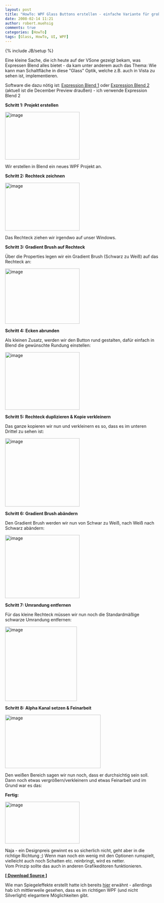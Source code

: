 ```yaml
---
layout: post
title: "HowTo: WPF Glass Buttons erstellen - einfache Variante für große Schaltflächen"
date: 2008-02-14 11:21
author: robert.muehsig
comments: true
categories: [HowTo]
tags: [Glass, HowTo, UI, WPF]
---
```

{% include JB/setup %}
<p>Eine kleine Sache, die ich heute auf der VSone gezeigt bekam, was Expressen Blend alles bietet - da kam unter anderem auch das Thema: Wie kann man Schaltfläche in diese "Glass" Optik, welche z.B. auch in Vista zu sehen ist, implementieren.</p> <p>Software die dazu nötig ist: <a href="http://www.microsoft.com/expression/products/overview.aspx?key=blend">Expression Blend 1</a> oder <a href="http://www.microsoft.com/expression/products/download.aspx?key=blend2preview">Expression Blend 2</a> (aktuell ist die December Preview draußen) - ich verwende Expression Blend 2</p> <p><strong>Schritt 1: Projekt erstellen</strong></p> <p><a href="{{BASE_PATH}}/assets/wp-images/image266.png"><img style="border-top-width: 0px; border-left-width: 0px; border-bottom-width: 0px; border-right-width: 0px" height="156" alt="image" src="{{BASE_PATH}}/assets/wp-images/image-thumb245.png" width="244" border="0"></a> </p> <p>Wir erstellen in Blend ein neues WPF Projekt an.</p> <p><strong>Schritt 2: Rechteck zeichnen</strong></p> <p><a href="{{BASE_PATH}}/assets/wp-images/image267.png"><img style="border-top-width: 0px; border-left-width: 0px; border-bottom-width: 0px; border-right-width: 0px" height="157" alt="image" src="{{BASE_PATH}}/assets/wp-images/image-thumb246.png" width="244" border="0"></a> </p> <p>Das Rechteck ziehen wir irgendwo auf unser Windows.</p> <p><strong>Schritt 3: Gradient Brush auf Rechteck</strong></p> <p>Über die Properties legen wir ein Gradient Brush (Schwarz zu Weiß) auf das Rechteck an:</p> <p><a href="{{BASE_PATH}}/assets/wp-images/image268.png"><img style="border-top-width: 0px; border-left-width: 0px; border-bottom-width: 0px; border-right-width: 0px" height="181" alt="image" src="{{BASE_PATH}}/assets/wp-images/image-thumb247.png" width="244" border="0"></a> </p> <p><strong>Schritt 4: Ecken abrunden</strong> </p> <p>Als kleinen Zusatz, werden wir den Button rund gestalten, dafür einfach in Blend die gewünschte Rundung einstellen:</p> <p><a href="{{BASE_PATH}}/assets/wp-images/image269.png"><img style="border-top-width: 0px; border-left-width: 0px; border-bottom-width: 0px; border-right-width: 0px" height="189" alt="image" src="{{BASE_PATH}}/assets/wp-images/image-thumb248.png" width="244" border="0"></a> </p> <p><strong>Schritt 5: Rechteck duplizieren &amp; Kopie verkleinern</strong></p> <p>Das ganze kopieren wir nun und verkleinern es so, dass es im unteren Drittel zu sehen ist:</p> <p><a href="{{BASE_PATH}}/assets/wp-images/image270.png"><img style="border-top-width: 0px; border-left-width: 0px; border-bottom-width: 0px; border-right-width: 0px" height="224" alt="image" src="{{BASE_PATH}}/assets/wp-images/image-thumb249.png" width="244" border="0"></a> </p> <p><strong>Schritt 6: Gradient Brush abändern</strong></p> <p>Den Gradient Brush werden wir nun von Schwar zu Weiß, nach Weiß nach Schwarz abändern:</p> <p><a href="{{BASE_PATH}}/assets/wp-images/image271.png"><img style="border-top-width: 0px; border-left-width: 0px; border-bottom-width: 0px; border-right-width: 0px" height="207" alt="image" src="{{BASE_PATH}}/assets/wp-images/image-thumb250.png" width="244" border="0"></a> </p> <p><strong>Schritt 7: Umrandung entfernen</strong></p> <p>Für das kleine Rechteck müssen wir nun noch die Standardmäßige schwarze Umrandung entfernen:</p> <p><a href="{{BASE_PATH}}/assets/wp-images/image272.png"><img style="border-top-width: 0px; border-left-width: 0px; border-bottom-width: 0px; border-right-width: 0px" height="244" alt="image" src="{{BASE_PATH}}/assets/wp-images/image-thumb251.png" width="235" border="0"></a> </p> <p><strong>Schritt 8: Alpha Kanal setzen &amp; Feinarbeit</strong></p> <p><a href="{{BASE_PATH}}/assets/wp-images/image273.png"><img style="border-top-width: 0px; border-left-width: 0px; border-bottom-width: 0px; border-right-width: 0px" height="175" alt="image" src="{{BASE_PATH}}/assets/wp-images/image-thumb252.png" width="313" border="0"></a> </p> <p>Den weißen Bereich sagen wir nun noch, dass er durchsichtig sein soll. Dann noch etwas vergrößern/verkleinern und etwas Feinarbeit und im Grund war es das:</p> <p><strong>Fertig:</strong></p> <p><a href="{{BASE_PATH}}/assets/wp-images/image274.png"><img style="border-top-width: 0px; border-left-width: 0px; border-bottom-width: 0px; border-right-width: 0px" height="137" alt="image" src="{{BASE_PATH}}/assets/wp-images/image-thumb253.png" width="244" border="0"></a> </p> <p>Naja - ein Designpreis gewinnt es so sicherlich nicht, geht aber in die richtige Richtung ;) Wenn man noch ein wenig mit den Optionen rumspielt, vielleicht auch noch Schatten etc. reinbringt, wird es netter. <br>Vom Prinzip sollte das auch in anderen Grafikeditoren funktionieren.</p> <p><strong><a href="http://{{BASE_PATH}}/assets/files/democode/simpleglass/simpleglass.zip">[ Download Source ]</a></strong></p> <p>Wie man Spiegeleffekte erstellt hatte ich bereits <a href="http://code-inside.de/blog/artikel/howto-microsoft-silverlight-10-bilder-kippen-samt-spiegeleffekte/">hier</a> erwähnt - allerdings hab ich mittlerweile gesehen, dass es im richtigen WPF (und nicht Silverlight) elegantere Möglichkeiten gibt. </p>
